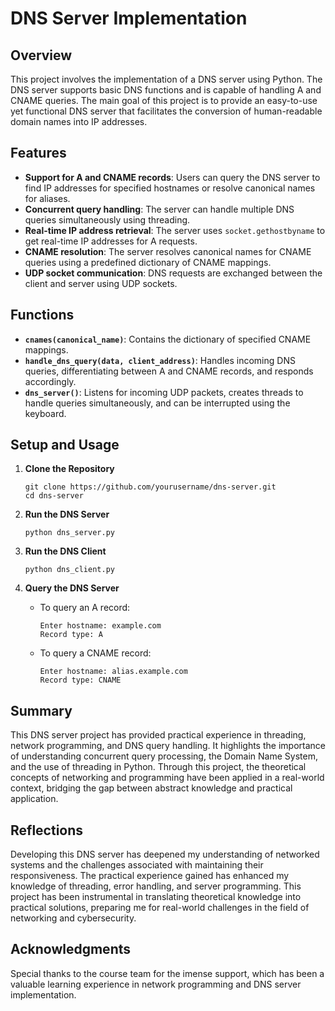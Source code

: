 # DNS Server Implementation

## Overview
This project involves the implementation of a DNS server using Python. The DNS server supports basic DNS functions and is capable of handling A and CNAME queries. The main goal of this project is to provide an easy-to-use yet functional DNS server that facilitates the conversion of human-readable domain names into IP addresses.

## Features
- **Support for A and CNAME records**: Users can query the DNS server to find IP addresses for specified hostnames or resolve canonical names for aliases.
- **Concurrent query handling**: The server can handle multiple DNS queries simultaneously using threading.
- **Real-time IP address retrieval**: The server uses `socket.gethostbyname` to get real-time IP addresses for A requests.
- **CNAME resolution**: The server resolves canonical names for CNAME queries using a predefined dictionary of CNAME mappings.
- **UDP socket communication**: DNS requests are exchanged between the client and server using UDP sockets.

## Functions
- **`cnames(canonical_name)`**: Contains the dictionary of specified CNAME mappings.
- **`handle_dns_query(data, client_address)`**: Handles incoming DNS queries, differentiating between A and CNAME records, and responds accordingly.
- **`dns_server()`**: Listens for incoming UDP packets, creates threads to handle queries simultaneously, and can be interrupted using the keyboard.

## Setup and Usage
1. **Clone the Repository**
   ```
   git clone https://github.com/yourusername/dns-server.git
   cd dns-server
   ```

2. **Run the DNS Server**
   ```
   python dns_server.py
   ```

3. **Run the DNS Client**
   ```
   python dns_client.py
   ```

4. **Query the DNS Server**
   - To query an A record:
     ```
     Enter hostname: example.com
     Record type: A
     ```
   - To query a CNAME record:
     ```
     Enter hostname: alias.example.com
     Record type: CNAME
     ```

## Summary
This DNS server project has provided practical experience in threading, network programming, and DNS query handling. It highlights the importance of understanding concurrent query processing, the Domain Name System, and the use of threading in Python. Through this project, the theoretical concepts of networking and programming have been applied in a real-world context, bridging the gap between abstract knowledge and practical application.

## Reflections
Developing this DNS server has deepened my understanding of networked systems and the challenges associated with maintaining their responsiveness. The practical experience gained has enhanced my knowledge of threading, error handling, and server programming. This project has been instrumental in translating theoretical knowledge into practical solutions, preparing me for real-world challenges in the field of networking and cybersecurity.

## Acknowledgments
Special thanks to the course team for the imense support, which has been a valuable learning experience in network programming and DNS server implementation.


